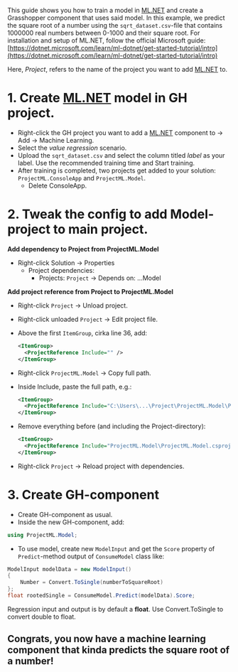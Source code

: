 
This guide shows you how to train a model in [ML.NET](http://ml.NET) and create a Grasshopper component that uses said model. In this example, we predict the square root of a number using the `sqrt_dataset.csv`-file that contains 1000000 real numbers between 0-1000 and their square root. For installation and setup of ML.NET, follow the official Microsoft guide: [https://dotnet.microsoft.com/learn/ml-dotnet/get-started-tutorial/intro](https://dotnet.microsoft.com/learn/ml-dotnet/get-started-tutorial/intro) 

Here, *Project*, refers to the name of the project you want to add [ML.NET](http://ml.NET) to.

# 1. Create [ML.NET](http://ml.NET) model in GH project.

- Right-click the GH project you want to add a [ML.NET](http://ml.NET) component to → Add → Machine Learning.
- Select the *value regression* scenario.
- Upload the `sqrt_dataset.csv` and select the column titled *label* as your label. Use the recommended training time and Start training.
- After training is completed, two projects get added to your solution: `ProjectML.ConsoleApp` and `ProjectML.Model`.
    - Delete ConsoleApp.

# 2. Tweak the config to add Model-project to main project.

**Add dependency to Project from ProjectML.Model**

- Right-click Solution → Properties
    - Project dependencies:
        - Projects: `Project` → Depends on: ...Model

**Add project reference from Project to ProjectML.Model**

- Right-click `Project` → Unload project.
- Right-click unloaded `Project` → Edit project file.
- Above the first `ItemGroup`, cirka line 36, add:

    ```xml
    <ItemGroup>
      <ProjectReference Include="" />
    </ItemGroup>
    ```

- Right-click `ProjectML.Model` → Copy full path.
- Inside Include, paste the full path, e.g.:

    ```xml
    <ItemGroup>
      <ProjectReference Include="C:\Users\...\Project\ProjectML.Model\ProjectML.Model.csproj" />
    </ItemGroup>
    ```

- Remove everything before (and including the Project-directory):

    ```xml
    <ItemGroup>
      <ProjectReference Include="ProjectML.Model\ProjectML.Model.csproj" />
    </ItemGroup>
    ```

- Right-click `Project` → Reload project with dependencies.

# 3. Create GH-component

- Create GH-component as usual.
- Inside the new GH-component, add:

```csharp
using ProjectML.Model;
```

- To use model, create new `ModelInput` and get the `Score` property of `Predict`-method output of `ConsumeModel` class like:

```csharp
ModelInput modelData = new ModelInput()
{
    Number = Convert.ToSingle(numberToSquareRoot)
};
float rootedSingle = ConsumeModel.Predict(modelData).Score;
```

Regression input and output is by default a **float**. Use Convert.ToSingle to convert double to float.

## Congrats, you now have a machine learning component that kinda predicts the square root of a number!
